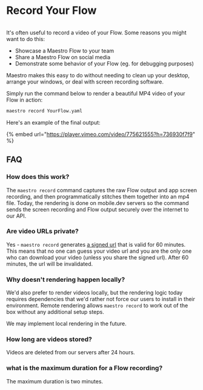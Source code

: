 # Record Your Flow

<figure><img src="../.gitbook/assets/maestro-record-cover.png" alt=""><figcaption></figcaption></figure>

It's often useful to record a video of your Flow. Some reasons you might want to do this:

* Showcase a Maestro Flow to your team
* Share a Maestro Flow on social media
* Demonstrate some behavior of your Flow (eg. for debugging purposes)

Maestro makes this easy to do without needing to clean up your desktop, arrange your windows, or deal with screen recording software.

Simply run the command below to render a beautiful MP4 video of your Flow in action:

```bash
maestro record YourFlow.yaml
```

Here's an example of the final output:

{% embed url="https://player.vimeo.com/video/775621555?h=736930f7f9" %}

## FAQ

### How does this work?

The `maestro record` command captures the raw Flow output and app screen recording, and then programmatically stitches them together into an mp4 file. Today, the rendering is done on mobile.dev servers so the command sends the screen recording and Flow output securely over the internet to our API.

### Are video URLs private?

Yes - `maestro record` generates [a signed url](https://cloud.google.com/storage/docs/access-control/signed-urls) that is valid for 60 minutes. This means that no one can guess your video url and you are the only one who can download your video (unless you share the signed url). After 60 minutes, the url will be invalidated.

### Why doesn't rendering happen locally?

We'd also prefer to render videos locally, but the rendering logic today requires dependencies that we'd rather not force our users to install in their environment. Remote rendering allows `maestro record` to work out of the box without any additional setup steps.

We may implement local rendering in the future.

### How long are videos stored?

Videos are deleted from our servers after 24 hours.

### what is the maximum duration for a Flow recording?

The maximum duration is two minutes.
